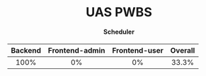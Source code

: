 <h1 align="center">UAS PWBS</h1>

<p align="center" style="font-size:4p"><b>Scheduler</b></p>

<div align="center">
<p style="font-size:2vw"> 

 | Backend      | Frontend-admin | Frontend-user | Overall |
 | :-----------: | :-----------: | :-----------: | :-----------: |
 | 100%      | 0%       | 0%       | 33.3% |

</p>
</div>
